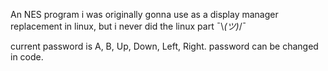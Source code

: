 An NES program i was originally gonna use as a display manager replacement in linux, but i never did the linux part ¯\\_(ツ)_/¯ 

current password is A, B, Up, Down, Left, Right. password can be changed in code.
